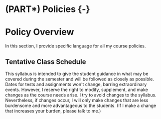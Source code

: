 # (PART\*) Policies {-}


# Policy Overview

In this section, I provide specific language for all my course policies. 



## Tentative Class Schedule

This syllabus is intended to give the student guidance in what may be covered during the semester and will be followed as closely as possible. 
Dates for tests and assignments won't change, barring extraordinary events. 
However, I reserve the right to modify, supplement, and make changes as the course needs arise. 
I try to avoid changes to the syllabus. 
Nevertheless, if changes occur, I will only make changes that are less burdensome and more advantageous to the students. 
(If I make a change that increases your burden, please talk to me.)

